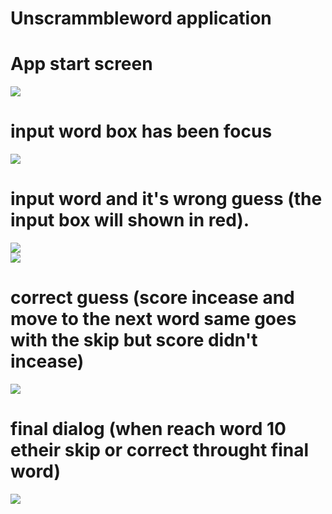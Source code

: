 # Unscrammbleword application

# App start screen
![](https://github.com/Rus1999/unscrammbledword/blob/master/capture/startScreen.png)<br>

# input word box has been focus
![](https://github.com/Rus1999/unscrammbledword/blob/master/capture/inputWordFocused.png)<br>

# input word and it's wrong guess (the input box will shown in red).
![](https://github.com/Rus1999/unscrammbledword/blob/master/capture/wrongGuess.png)<br>
![](https://github.com/Rus1999/unscrammbledword/blob/master/capture/wrongGuessBeforeSubmit.png)<br>

# correct guess (score incease and move to the next word same goes with the skip but score didn't incease)
![](https://github.com/Rus1999/unscrammbledword/blob/master/capture/correctGuess.png)<br>

# final dialog (when reach word 10 etheir skip or correct throught final word)
![](https://github.com/Rus1999/unscrammbledword/blob/master/capture/finalDialog.png)<br>
